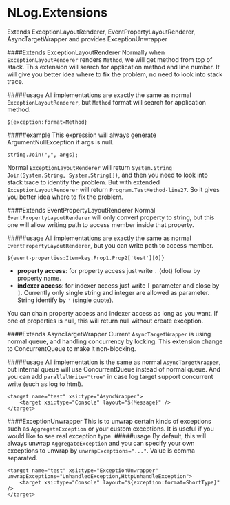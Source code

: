 NLog.Extensions
===============

Extends ExceptionLayoutRenderer, EventPropertyLayoutRenderer, AsyncTargetWrapper and provides ExceptionUnwrapper

####Extends ExceptionLayoutRenderer
Normally when `ExceptionLayoutRenderer` renders `Method`, we will get method from top of stack. This extension will search for application method and line number. It will give you better idea where to fix the problem, no need to look into stack trace.

#####usage
All implementations are exactly the same as normal `ExceptionLayoutRenderer`, but `Method` format will search for application method.
```
${exception:format=Method}
```
#####example
This expression will always generate ArgumentNullException if args is null.
```
string.Join(",", args);
```
Normal `ExceptionLayoutRenderer` will return `System.String Join(System.String, System.String[])`, and then you need to look into stack trace to identify the problem. But with extended `ExceptionLayoutRenderer` will return `Program.TestMethod-line27`. So it gives you better idea where to fix the problem.

####Extends EventPropertyLayoutRenderer
Normal `EventPropertyLayoutRenderer` will only convert property to string, but this one will allow writing path to access member inside that property.

#####usage
All implementations are exactly the same as normal `EventPropertyLayoutRenderer`, but you can write path to access member.
```
${event-properties:Item=key.Prop1.Prop2['test'][0]}
```
- **property access**: for property access just write `.` (dot) follow by property name.
- **indexer access**: for indexer access just write `[` parameter and close by `]`. Currently only single string and integer are allowed as parameter. String identify by `'` (single quote).

You can chain property access and indexer access as long as you want. If one of properties is null, this will return null without create exception.

####Extends AsyncTargetWrapper
Current `AsyncTargetWrapper` is using normal queue, and handling concurrency by locking. This extension change to ConcurrentQueue to make it non-blocking.

#####usage
All implementation is the same as normal `AsyncTargetWrapper`, but internal queue will use ConcurrentQueue instead of normal queue. And you can add `parallelWrite="true"` in case log target support concurrent write (such as log to html).
```
<target name="test" xsi:type="AsyncWrapper">
    <target xsi:type="Console" layout="${Message}" />
</target>
```
####ExceptionUnwrapper
This is to unwrap certain kinds of exceptions such as `AggregateException` or your custom exceptions. It is useful if you would like to see real exception type.
#####usage
By default, this will always unwrap `AggregateException` and you can specify your own exceptions to unwrap by `unwrapExceptions="..."`. Value is comma separated.
```
<target name="test" xsi:type="ExceptionUnwrapper" unwrapExceptions="UnhandledException,HttpUnhandleException">
    <target xsi:type="Console" layout="${exception:format=ShortType}" />
</target>

```
